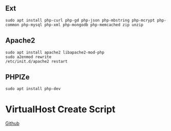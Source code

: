 ## Ext

```
sudo apt install php-curl php-gd php-json php-mbstring php-mcrypt php-common php-mysql php-xml php-mongodb php-memcached zip unzip
```

## Apache2

```
sudo apt install apache2 libapache2-mod-php
sudo a2enmod rewrite
/etc/init.d/apache2 restart
```

## PHPIZe

```
sudo apt install php-dev
```

# VirtualHost Create Script

[Github](https://github.com/RoverWire/virtualhost)
